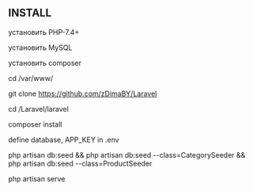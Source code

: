 ## INSTALL

установить PHP-7.4+

установить MySQL

установить composer

cd /var/www/

git clone https://github.com/zDimaBY/Laravel

cd /Laravel/laravel

composer install

define database, APP_KEY in .env

php artisan db:seed && php artisan db:seed --class=CategorySeeder && php artisan db:seed --class=ProductSeeder

php artisan serve
